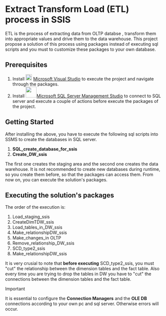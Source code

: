 # Extract Transform Load (ETL) process in SSIS
ETL is the process of extracting data from OLTP databse , transform them into appropriate values and drive them to the data warehouse. This project propose a solution of this process using packages instead of executing sql scripts and you must to customize these packages to your own database.
## Prerequisites
1. Install <img height="20" width="20" src="https://upload.wikimedia.org/wikipedia/commons/2/2c/Visual_Studio_Icon_2022.svg" /> [Microsoft Visual Studio](https://visualstudio.microsoft.com/)  to execute the project and navigate through the packages.
2. Install <img src="https://github.com/papadopoulospb/Integration-Services-Chinook-Staging/assets/150072126/b963c9b2-a56d-4471-ba39-a04cbc3acb78" width="35" height="35">[Microsoft SQL Server Management Studio](https://learn.microsoft.com/en-us/sql/ssms/sql-server-management-studio-ssms?view=sql-server-ver16) to connect to SQL server and execute a couple of actions before execute the packages of the project.
## Getting Started
After installing the above, you have to execute the following sql scripts into SSMS to create the databases in SQL server. 
1. **SQL_create_database_for_ssis**
2. **Create_DW_ssis**

The first one creates the staging area and the second one creates the data warehouse. 
It is not recommended to create new databases during runtime, so you create them before, so that the packages can access them.
From now on, you can execute the solution's packages.
## Executing the solution's packages
The order of the execution is:
1. Load_staging_ssis
2. CreateDimTDW_ssis
3. Load_tables_in_DW_ssis
4. Make_relationshipDW_ssis
5. Make_changes_in OLTP
6. Remove_relationship_DW_ssis
7. SCD_type2_ssis
8. Make_relationshipDW_ssis

It is very crusial to note that **before executing** SCD_type2_ssis, you must "cut" the relationship between the dimension tables and the fact table. Also every time you are trying to drop the tables in DW you have to "cut" the connections between the dimension tables and the fact table.

> [!IMPORTANT]
> It is essential to configure the **Connection Managers** and the **OLE DB** connections according to your own pc and sql server. Otherwise errors will occur.
